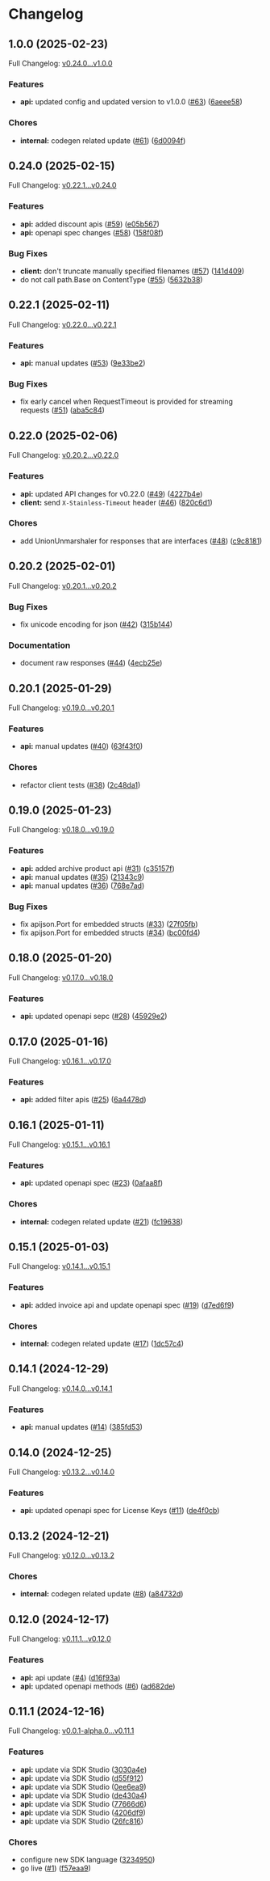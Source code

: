 # Changelog

## 1.0.0 (2025-02-23)

Full Changelog: [v0.24.0...v1.0.0](https://github.com/dodopayments/dodopayments-go/compare/v0.24.0...v1.0.0)

### Features

* **api:** updated config and updated version to v1.0.0 ([#63](https://github.com/dodopayments/dodopayments-go/issues/63)) ([6aeee58](https://github.com/dodopayments/dodopayments-go/commit/6aeee580859e4bc3b4e7e20945b0479914fad2d7))


### Chores

* **internal:** codegen related update ([#61](https://github.com/dodopayments/dodopayments-go/issues/61)) ([6d0094f](https://github.com/dodopayments/dodopayments-go/commit/6d0094f97fbdf6fc8c7cf3a882608990005f84c5))

## 0.24.0 (2025-02-15)

Full Changelog: [v0.22.1...v0.24.0](https://github.com/dodopayments/dodopayments-go/compare/v0.22.1...v0.24.0)

### Features

* **api:** added discount apis ([#59](https://github.com/dodopayments/dodopayments-go/issues/59)) ([e05b567](https://github.com/dodopayments/dodopayments-go/commit/e05b56738825f46f54be61c11f8f24cd9b66d1c9))
* **api:** openapi spec changes ([#58](https://github.com/dodopayments/dodopayments-go/issues/58)) ([158f08f](https://github.com/dodopayments/dodopayments-go/commit/158f08f2eb9498764b0a2733fee4f6efad977f26))


### Bug Fixes

* **client:** don't truncate manually specified filenames ([#57](https://github.com/dodopayments/dodopayments-go/issues/57)) ([141d409](https://github.com/dodopayments/dodopayments-go/commit/141d4098b8ec71fbea19bbffae09f76fff2c7383))
* do not call path.Base on ContentType ([#55](https://github.com/dodopayments/dodopayments-go/issues/55)) ([5632b38](https://github.com/dodopayments/dodopayments-go/commit/5632b38d8c6da3829adb93ec340339a45dc2358b))

## 0.22.1 (2025-02-11)

Full Changelog: [v0.22.0...v0.22.1](https://github.com/dodopayments/dodopayments-go/compare/v0.22.0...v0.22.1)

### Features

* **api:** manual updates ([#53](https://github.com/dodopayments/dodopayments-go/issues/53)) ([9e33be2](https://github.com/dodopayments/dodopayments-go/commit/9e33be29da04c57bccd00a710b8eb4eeca07d0ca))


### Bug Fixes

* fix early cancel when RequestTimeout is provided for streaming requests ([#51](https://github.com/dodopayments/dodopayments-go/issues/51)) ([aba5c84](https://github.com/dodopayments/dodopayments-go/commit/aba5c84542dedea35df5742259ae4ef5d8959e1c))

## 0.22.0 (2025-02-06)

Full Changelog: [v0.20.2...v0.22.0](https://github.com/dodopayments/dodopayments-go/compare/v0.20.2...v0.22.0)

### Features

* **api:** updated API changes for v0.22.0 ([#49](https://github.com/dodopayments/dodopayments-go/issues/49)) ([4227b4e](https://github.com/dodopayments/dodopayments-go/commit/4227b4e9f4e9b52e23e771332cad77a29f9130b4))
* **client:** send `X-Stainless-Timeout` header ([#46](https://github.com/dodopayments/dodopayments-go/issues/46)) ([820c6d1](https://github.com/dodopayments/dodopayments-go/commit/820c6d165a7eecffda381ccfa706975627d151d8))


### Chores

* add UnionUnmarshaler for responses that are interfaces ([#48](https://github.com/dodopayments/dodopayments-go/issues/48)) ([c9c8181](https://github.com/dodopayments/dodopayments-go/commit/c9c81816a27fc6fcb8d899bb58471bd28544bf45))

## 0.20.2 (2025-02-01)

Full Changelog: [v0.20.1...v0.20.2](https://github.com/dodopayments/dodopayments-go/compare/v0.20.1...v0.20.2)

### Bug Fixes

* fix unicode encoding for json ([#42](https://github.com/dodopayments/dodopayments-go/issues/42)) ([315b144](https://github.com/dodopayments/dodopayments-go/commit/315b144ae3cfe253451c5dcb1ed0a291f5edcace))


### Documentation

* document raw responses ([#44](https://github.com/dodopayments/dodopayments-go/issues/44)) ([4ecb25e](https://github.com/dodopayments/dodopayments-go/commit/4ecb25eb69520af6ac6e77694aebd71bc3f8792a))

## 0.20.1 (2025-01-29)

Full Changelog: [v0.19.0...v0.20.1](https://github.com/dodopayments/dodopayments-go/compare/v0.19.0...v0.20.1)

### Features

* **api:** manual updates ([#40](https://github.com/dodopayments/dodopayments-go/issues/40)) ([63f43f0](https://github.com/dodopayments/dodopayments-go/commit/63f43f0d8f540ba057aaf887ed27b2f98ac6a6fe))


### Chores

* refactor client tests ([#38](https://github.com/dodopayments/dodopayments-go/issues/38)) ([2c48da1](https://github.com/dodopayments/dodopayments-go/commit/2c48da169b57653544caf7e0041dc5f38a4a386e))

## 0.19.0 (2025-01-23)

Full Changelog: [v0.18.0...v0.19.0](https://github.com/dodopayments/dodopayments-go/compare/v0.18.0...v0.19.0)

### Features

* **api:** added archive product api ([#31](https://github.com/dodopayments/dodopayments-go/issues/31)) ([c35157f](https://github.com/dodopayments/dodopayments-go/commit/c35157fa4b6fc5c4a1dc88b5600fb0cf0f5fadbc))
* **api:** manual updates ([#35](https://github.com/dodopayments/dodopayments-go/issues/35)) ([21343c9](https://github.com/dodopayments/dodopayments-go/commit/21343c9d032d598640b5a6ae765840669b9556a1))
* **api:** manual updates ([#36](https://github.com/dodopayments/dodopayments-go/issues/36)) ([768e7ad](https://github.com/dodopayments/dodopayments-go/commit/768e7adf65e57bebcd7444c7a88f362fdcc1ad4c))


### Bug Fixes

* fix apijson.Port for embedded structs ([#33](https://github.com/dodopayments/dodopayments-go/issues/33)) ([27f05fb](https://github.com/dodopayments/dodopayments-go/commit/27f05fb18f90fa5ca4a8569cac9f93c9077252cc))
* fix apijson.Port for embedded structs ([#34](https://github.com/dodopayments/dodopayments-go/issues/34)) ([bc00fd4](https://github.com/dodopayments/dodopayments-go/commit/bc00fd4d4689e7d92c945fbae5ea0b4062516e63))

## 0.18.0 (2025-01-20)

Full Changelog: [v0.17.0...v0.18.0](https://github.com/dodopayments/dodopayments-go/compare/v0.17.0...v0.18.0)

### Features

* **api:** updated openapi sepc ([#28](https://github.com/dodopayments/dodopayments-go/issues/28)) ([45929e2](https://github.com/dodopayments/dodopayments-go/commit/45929e2b4c0050d95253ba43243d912ed2265bda))

## 0.17.0 (2025-01-16)

Full Changelog: [v0.16.1...v0.17.0](https://github.com/dodopayments/dodopayments-go/compare/v0.16.1...v0.17.0)

### Features

* **api:** added filter apis ([#25](https://github.com/dodopayments/dodopayments-go/issues/25)) ([6a4478d](https://github.com/dodopayments/dodopayments-go/commit/6a4478d67c115aa5b918ad284c0629f7ae979a59))

## 0.16.1 (2025-01-11)

Full Changelog: [v0.15.1...v0.16.1](https://github.com/dodopayments/dodopayments-go/compare/v0.15.1...v0.16.1)

### Features

* **api:** updated openapi spec ([#23](https://github.com/dodopayments/dodopayments-go/issues/23)) ([0afaa8f](https://github.com/dodopayments/dodopayments-go/commit/0afaa8fe5c0301fd6f1edc492115fe8ebf6477dc))


### Chores

* **internal:** codegen related update ([#21](https://github.com/dodopayments/dodopayments-go/issues/21)) ([fc19638](https://github.com/dodopayments/dodopayments-go/commit/fc19638e88ba88f5fe4410bc68e6ac4b754bb657))

## 0.15.1 (2025-01-03)

Full Changelog: [v0.14.1...v0.15.1](https://github.com/dodopayments/dodopayments-go/compare/v0.14.1...v0.15.1)

### Features

* **api:** added invoice api and update openapi spec ([#19](https://github.com/dodopayments/dodopayments-go/issues/19)) ([d7ed6f9](https://github.com/dodopayments/dodopayments-go/commit/d7ed6f909937e21ba8b606b6c411502e18707d09))


### Chores

* **internal:** codegen related update ([#17](https://github.com/dodopayments/dodopayments-go/issues/17)) ([1dc57c4](https://github.com/dodopayments/dodopayments-go/commit/1dc57c46e58bb899a2b79aad047e7b4e9f857815))

## 0.14.1 (2024-12-29)

Full Changelog: [v0.14.0...v0.14.1](https://github.com/dodopayments/dodopayments-go/compare/v0.14.0...v0.14.1)

### Features

* **api:** manual updates ([#14](https://github.com/dodopayments/dodopayments-go/issues/14)) ([385fd53](https://github.com/dodopayments/dodopayments-go/commit/385fd53b0647839a6c347e3fd7899a2eb26414e2))

## 0.14.0 (2024-12-25)

Full Changelog: [v0.13.2...v0.14.0](https://github.com/dodopayments/dodopayments-go/compare/v0.13.2...v0.14.0)

### Features

* **api:** updated openapi spec for License Keys ([#11](https://github.com/dodopayments/dodopayments-go/issues/11)) ([de4f0cb](https://github.com/dodopayments/dodopayments-go/commit/de4f0cbe4b80b5909a00e6b4b01314a1b79a31d0))

## 0.13.2 (2024-12-21)

Full Changelog: [v0.12.0...v0.13.2](https://github.com/dodopayments/dodopayments-go/compare/v0.12.0...v0.13.2)

### Chores

* **internal:** codegen related update ([#8](https://github.com/dodopayments/dodopayments-go/issues/8)) ([a84732d](https://github.com/dodopayments/dodopayments-go/commit/a84732d9c90f3921c995cbe9f239ed1485f4ac69))

## 0.12.0 (2024-12-17)

Full Changelog: [v0.11.1...v0.12.0](https://github.com/dodopayments/dodopayments-go/compare/v0.11.1...v0.12.0)

### Features

* **api:** api update ([#4](https://github.com/dodopayments/dodopayments-go/issues/4)) ([d16f93a](https://github.com/dodopayments/dodopayments-go/commit/d16f93a17a91fdc1bb4549f347c1ffb11cc1a849))
* **api:** updated openapi methods ([#6](https://github.com/dodopayments/dodopayments-go/issues/6)) ([ad682de](https://github.com/dodopayments/dodopayments-go/commit/ad682de9a3cf90c61423b4c048d2aedfd4e41c92))

## 0.11.1 (2024-12-16)

Full Changelog: [v0.0.1-alpha.0...v0.11.1](https://github.com/dodopayments/dodopayments-go/compare/v0.0.1-alpha.0...v0.11.1)

### Features

* **api:** update via SDK Studio ([3030a4e](https://github.com/dodopayments/dodopayments-go/commit/3030a4eb16daa9093803c344ebde44971dd23dbf))
* **api:** update via SDK Studio ([d55f912](https://github.com/dodopayments/dodopayments-go/commit/d55f9127ee6a387b86ad98b5631504ec53e304dc))
* **api:** update via SDK Studio ([0ee6ea9](https://github.com/dodopayments/dodopayments-go/commit/0ee6ea90cd0bc866b76e2582c105056a06b09d6f))
* **api:** update via SDK Studio ([de430a4](https://github.com/dodopayments/dodopayments-go/commit/de430a447bdb48787f72e54cce9e6cc1b589fa44))
* **api:** update via SDK Studio ([77666d6](https://github.com/dodopayments/dodopayments-go/commit/77666d6e7051e6374b45bfca909ae4104ca84546))
* **api:** update via SDK Studio ([4206df9](https://github.com/dodopayments/dodopayments-go/commit/4206df9eac51b6ec1ccb1537c56db98f092cc899))
* **api:** update via SDK Studio ([26fc816](https://github.com/dodopayments/dodopayments-go/commit/26fc816430d73f0cc361a36d3954e7a782e23690))


### Chores

* configure new SDK language ([3234950](https://github.com/dodopayments/dodopayments-go/commit/3234950c15a41f39374cc21dd797ce5ca36b9465))
* go live ([#1](https://github.com/dodopayments/dodopayments-go/issues/1)) ([f57eaa9](https://github.com/dodopayments/dodopayments-go/commit/f57eaa9aca5cc85f3808e864a1c26966b4b7b609))
